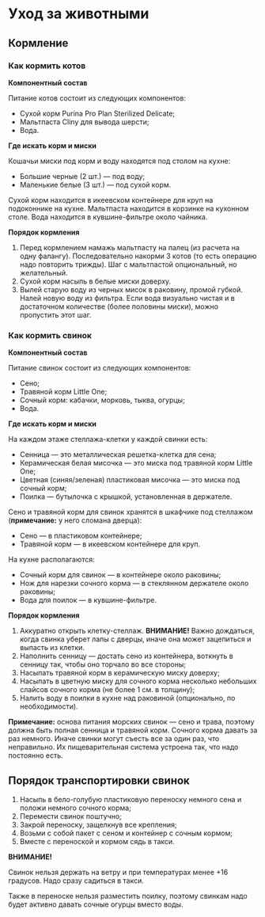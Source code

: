 # Уход за животными

## Кормление

### Как кормить котов

**Компонентный состав**

Питание котов состоит из следующих компонентов:
* Сухой корм Purina Pro Plan Sterilized Delicate;
* Мальтпаста Cliny для вывода шерсти;
* Вода.

**Где искать корм и миски**

Кошачьи миски под корм и воду находятся под столом на кухне:
* Большие черные (2 шт.) — под воду;
* Маленькие белые (3 шт.) — под сухой корм.

Сухой корм находится в икеевском контейнере для круп на подоконнике на кухне.
Мальтпаста находится в корзинке на кухонном столе.
Вода находится в кувшине-фильтре около чайника.

**Порядок кормления**

1. Перед кормлением намажь мальтпасту на палец (из расчета на одну фалангу). Последовательно накорми 3 котов (то есть операцию надо повторить трижды). Шаг с мальтпастой опциональный, но желательный.
2. Сухой корм насыпь в белые миски доверху.
3. Вылей старую воду из черных мисок в раковину, промой губкой. Налей новую воду из фильтра. Если вода визуально чистая и в достаточном количестве (более половины миски), можно пропустить этот шаг.


### Как кормить свинок
**Компонентный состав**

Питание свинок состоит из следующих компонентов:
* Сено;
* Травяной корм Little One;
* Сочный корм: кабачки, морковь, тыква, огурцы;
* Вода.

**Где искать корм и миски**

На каждом этаже стеллажа-клетки у каждой свинки есть:
* Сенница — это металлическая решетка-клетка для сена;
* Керамическая белая мисочка — это миска под травяной корм Little One;
* Цветная (синяя/зеленая) пластиковая мисочка — это миска под сочный корм;
* Поилка — бутылочка с крышкой, установленная в держателе.

Сено и травяной корм для свинок хранятся в шкафчике под стеллажом (**примечание:** у него сломана дверца):
* Сено — в пластиковом контейнере;
* Травяной корм — в икеевском контейнере для круп.

На кухне располагаются:
* Сочный корм для свинок — в контейнере около раковины;
* Нож для нарезки сочного корма — в стеклянном держателе около раковины;
* Вода для поилок — в кувшине-фильтре.

**Порядок кормления**

1. Аккуратно открыть клетку-стеллаж. **ВНИМАНИЕ!** Важно дождаться, когда свинка уберет лапы с дверцы, иначе она может зацепиться и выпасть из клетки.
2. Наполнить сенницу — достать сено из контейнера, воткнуть в сенницу так, чтобы оно торчало во все стороны;
3. Насыпать травяной корм в керамическую миску доверху;
4. Насыпать в цветную миску для сочного корма несколько небольших слайсов сочного корма (не более 1 см. в толщину);
5. Налить воду в поилки в кухне над раковиной (опционально, по необходимости).

**Примечание:** основа питания морских свинок — сено и трава, поэтому должна быть полная сенница и травяной корм. Сочного корма давать за раз немного. Иначе свинки могут съесть все за один раз, что неправильно. Их пищеварительная система устроена так, что надо постоянно есть.

## Порядок транспортировки свинок

1. Насыпь в бело-голубую пластиковую переноску немного сена и положи немного сочного корма;
1. Перемести свинок поштучно;
3. Закрой переноску, защелкнув все крепления;
4. Возьми с собой пакет с сеном и контейнер с сочным кормом;
5. Вместе с переноской и кормом сядь в такси.

**ВНИМАНИЕ!**

Свинок нельзя держать на ветру и при температурах менее +16 градусов. Надо сразу садиться в такси.

Также в переноске нельзя разместить поилку, поэтому свинкам надо будет активно давать сочные огурцы вместо воды.
